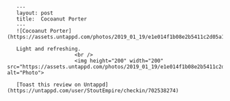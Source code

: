 
       ---
       layout: post
       title:  Cocoanut Porter
       ---
       ![Cocoanut Porter](https://assets.untappd.com/photos/2019_01_19/e1e014f1b08e2b5411c2d05a103832da_200x200.jpeg)

       Light and refreshing.
						  <br />
						  <img height="200" width="200" src="https://assets.untappd.com/photos/2019_01_19/e1e014f1b08e2b5411c2d05a103832da_200x200.jpeg" alt="Photo">         
						
       [Toast this review on Untappd](https://untappd.com/user/StoutEmpire/checkin/702538274)
       